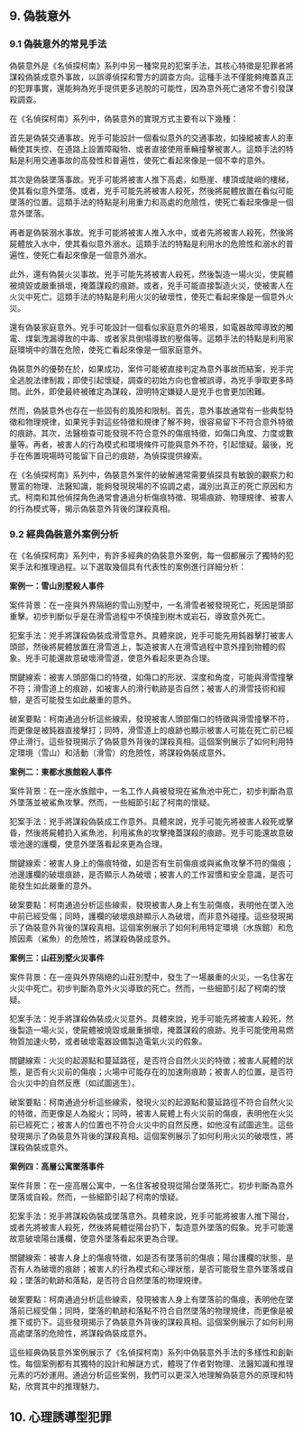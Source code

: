 ## 9. 偽裝意外

### 9.1 偽裝意外的常見手法

偽裝意外是《名偵探柯南》系列中另一種常見的犯案手法，其核心特徵是犯罪者將謀殺偽裝成意外事故，以誤導偵探和警方的調查方向。這種手法不僅能夠掩蓋真正的犯罪事實，還能夠為兇手提供更多逃脫的可能性，因為意外死亡通常不會引發謀殺調查。

在《名偵探柯南》系列中，偽裝意外的實現方式主要有以下幾種：

首先是偽裝交通事故。兇手可能設計一個看似意外的交通事故，如操縱被害人的車輛使其失控、在道路上設置障礙物、或者直接使用車輛撞擊被害人。這類手法的特點是利用交通事故的高發性和普遍性，使死亡看起來像是一個不幸的意外。

其次是偽裝墜落事故。兇手可能將被害人推下高處，如懸崖、樓頂或陡峭的樓梯，使其看似意外墜落。或者，兇手可能先將被害人殺死，然後將屍體放置在看似可能墜落的位置。這類手法的特點是利用重力和高處的危險性，使死亡看起來像是一個意外墜落。

再者是偽裝溺水事故。兇手可能將被害人推入水中，或者先將被害人殺死，然後將屍體放入水中，使其看似意外溺水。這類手法的特點是利用水的危險性和溺水的普遍性，使死亡看起來像是一個意外溺水。

此外，還有偽裝火災事故。兇手可能先將被害人殺死，然後製造一場火災，使屍體被燒毀或嚴重損壞，掩蓋謀殺的痕跡。或者，兇手可能直接製造火災，使被害人在火災中死亡。這類手法的特點是利用火災的破壞性，使死亡看起來像是一個意外火災。

還有偽裝家庭意外。兇手可能設計一個看似家庭意外的場景，如電器故障導致的觸電、煤氣洩漏導致的中毒、或者家具倒塌導致的壓傷等。這類手法的特點是利用家庭環境中的潛在危險，使死亡看起來像是一個家庭意外。

偽裝意外的優勢在於，如果成功，案件可能被直接判定為意外事故而結案，兇手完全逃脫法律制裁；即使引起懷疑，調查的初始方向也會被誤導，為兇手爭取更多時間。此外，即使最終被確定為謀殺，證明特定嫌疑人是兇手也會更加困難。

然而，偽裝意外也存在一些固有的風險和限制。首先，意外事故通常有一些典型特徵和物理規律，如果兇手對這些特徵和規律了解不夠，很容易留下不符合意外特徵的痕跡。其次，法醫檢查可能發現不符合意外的傷痕特徵，如傷口角度、力度或數量等。再者，被害人的行為模式和環境條件可能與意外不符，引起懷疑。最後，兇手在佈置現場時可能留下自己的痕跡，為偵探提供線索。

在《名偵探柯南》系列中，偽裝意外案件的破解通常需要偵探具有敏銳的觀察力和豐富的物理、法醫知識，能夠發現現場的不協調之處，識別出真正的死亡原因和方式。柯南和其他偵探角色通常會通過分析傷痕特徵、現場痕跡、物理規律、被害人的行為模式等，揭示偽裝意外背後的謀殺真相。

### 9.2 經典偽裝意外案例分析

在《名偵探柯南》系列中，有許多經典的偽裝意外案例，每一個都展示了獨特的犯案手法和推理過程。以下選取幾個具有代表性的案例進行詳細分析：

**案例一：雪山別墅殺人事件**

案件背景：在一座與外界隔絕的雪山別墅中，一名滑雪者被發現死亡，死因是頭部重擊。初步判斷似乎是在滑雪過程中不慎撞到樹木或岩石，導致意外死亡。

犯案手法：兇手將謀殺偽裝成滑雪意外。具體來說，兇手可能先用鈍器擊打被害人頭部，然後將屍體放置在滑雪道上，製造被害人在滑雪過程中意外撞到物體的假象。兇手可能還故意破壞滑雪道，使意外看起來更為合理。

關鍵線索：被害人頭部傷口的特徵，如傷口的形狀、深度和角度，可能與滑雪撞擊不符；滑雪道上的痕跡，如被害人的滑行軌跡是否自然；被害人的滑雪技術和經驗，是否可能發生如此嚴重的意外。

破案要點：柯南通過分析這些線索，發現被害人頭部傷口的特徵與滑雪撞擊不符，而更像是被鈍器直接擊打；同時，滑雪道上的痕跡也顯示被害人可能在死亡前已經停止滑行。這些發現揭示了偽裝意外背後的謀殺真相。這個案例展示了如何利用特定環境（雪山）和活動（滑雪）的危險性，將謀殺偽裝成意外。

**案例二：東都水族館殺人事件**

案件背景：在一座水族館中，一名工作人員被發現在鯊魚池中死亡，初步判斷為意外墜落並被鯊魚攻擊。然而，一些細節引起了柯南的懷疑。

犯案手法：兇手將謀殺偽裝成工作意外。具體來說，兇手可能先將被害人殺死或擊昏，然後將屍體扔入鯊魚池，利用鯊魚的攻擊掩蓋謀殺的痕跡。兇手可能還故意破壞池邊的護欄，使意外墜落看起來更為合理。

關鍵線索：被害人身上的傷痕特徵，如是否有生前傷痕或與鯊魚攻擊不符的傷痕；池邊護欄的破壞痕跡，是否顯示人為破壞；被害人的工作習慣和安全意識，是否可能發生如此嚴重的意外。

破案要點：柯南通過分析這些線索，發現被害人身上有生前傷痕，表明他在墜入池中前已經受傷；同時，護欄的破壞痕跡顯示人為破壞，而非意外碰撞。這些發現揭示了偽裝意外背後的謀殺真相。這個案例展示了如何利用特定環境（水族館）和危險因素（鯊魚）的危險性，將謀殺偽裝成意外。

**案例三：山莊別墅火災事件**

案件背景：在一座與外界隔絕的山莊別墅中，發生了一場嚴重的火災，一名住客在火災中死亡。初步判斷為意外火災導致的死亡。然而，一些細節引起了柯南的懷疑。

犯案手法：兇手將謀殺偽裝成火災意外。具體來說，兇手可能先將被害人殺死，然後製造一場火災，使屍體被燒毀或嚴重損壞，掩蓋謀殺的痕跡。兇手可能使用易燃物質加速火勢，或者破壞電器設備製造電氣火災的假象。

關鍵線索：火災的起源點和蔓延路徑，是否符合自然火災的特徵；被害人屍體的狀態，是否有火災前的傷痕；火場中可能存在的加速劑痕跡；被害人的位置，是否符合火災中的自然反應（如試圖逃生）。

破案要點：柯南通過分析這些線索，發現火災的起源點和蔓延路徑不符合自然火災的特徵，而更像是人為縱火；同時，被害人屍體上有火災前的傷痕，表明他在火災前已經死亡；被害人的位置也不符合火災中的自然反應，如他沒有試圖逃生。這些發現揭示了偽裝意外背後的謀殺真相。這個案例展示了如何利用火災的破壞性，將謀殺偽裝成意外。

**案例四：高層公寓墜落事件**

案件背景：在一座高層公寓中，一名住客被發現從陽台墜落死亡。初步判斷為意外墜落或自殺。然而，一些細節引起了柯南的懷疑。

犯案手法：兇手將謀殺偽裝成墜落意外。具體來說，兇手可能將被害人推下陽台，或者先將被害人殺死，然後將屍體從陽台扔下，製造意外墜落的假象。兇手可能還故意破壞陽台護欄，使意外墜落看起來更為合理。

關鍵線索：被害人身上的傷痕特徵，如是否有墜落前的傷痕；陽台護欄的狀態，是否有人為破壞的痕跡；被害人的行為模式和心理狀態，是否可能發生意外墜落或自殺；墜落的軌跡和落點，是否符合自然墜落的物理規律。

破案要點：柯南通過分析這些線索，發現被害人身上有墜落前的傷痕，表明他在墜落前已經受傷；同時，墜落的軌跡和落點不符合自然墜落的物理規律，而更像是被推下或扔下。這些發現揭示了偽裝意外背後的謀殺真相。這個案例展示了如何利用高處墜落的危險性，將謀殺偽裝成意外。

這些經典偽裝意外案例展示了《名偵探柯南》系列中偽裝意外手法的多樣性和創新性。每個案例都有其獨特的設計和解謎方式，體現了作者對物理、法醫知識和推理元素的巧妙運用。通過分析這些案例，我們可以更深入地理解偽裝意外的原理和特點，欣賞其中的推理魅力。

## 10. 心理誘導型犯罪
